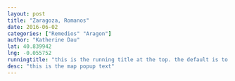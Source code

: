 ```yaml
---
layout: post
title: "Zaragoza, Romanos"
date: 2016-06-02
categories: ["Remedios" "Aragon"]
author: "Katherine Dau"
lat: 40.839942
lng: -0.055752
runningtitle: "this is the running title at the top. the default is to display the site title, so to activate the running title you will need to uncomment in the post.html layout"
desc: "this is the map popup text"
---
```

